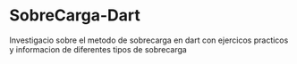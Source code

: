 # SobreCarga-Dart
Investigacio sobre el metodo de sobrecarga en dart con ejercicos practicos y informacion de diferentes tipos de sobrecarga 
